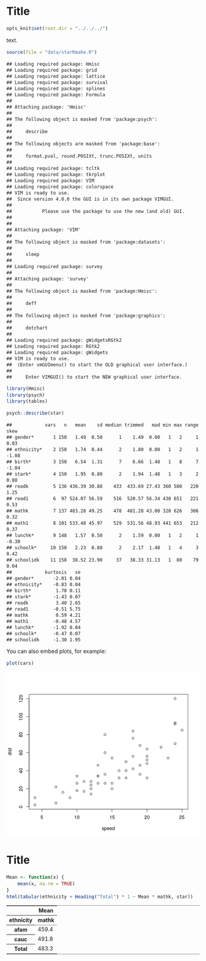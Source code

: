 Title
========================================================

```r
opts_knit$set(root.dir = "../../../")
```


text.


```r
source(file = "data/starRmake.R")
```

```
## Loading required package: Hmisc
## Loading required package: grid
## Loading required package: lattice
## Loading required package: survival
## Loading required package: splines
## Loading required package: Formula
## 
## Attaching package: 'Hmisc'
## 
## The following object is masked from 'package:psych':
## 
##     describe
## 
## The following objects are masked from 'package:base':
## 
##     format.pval, round.POSIXt, trunc.POSIXt, units
## 
## Loading required package: tcltk
## Loading required package: tkrplot
## Loading required package: VIM
## Loading required package: colorspace
## VIM is ready to use. 
##  Since version 4.0.0 the GUI is in its own package VIMGUI.
## 
##           Please use the package to use the new (and old) GUI.
## 
## 
## Attaching package: 'VIM'
## 
## The following object is masked from 'package:datasets':
## 
##     sleep
## 
## Loading required package: survey
## 
## Attaching package: 'survey'
## 
## The following object is masked from 'package:Hmisc':
## 
##     deff
## 
## The following object is masked from 'package:graphics':
## 
##     dotchart
## 
## Loading required package: gWidgetsRGtk2
## Loading required package: RGtk2
## Loading required package: gWidgets
## VIM is ready to use. 
##  (Enter vmGUImenu() to start the OLD graphical user interface.)
## 
##     Enter VIMGUI() to start the NEW graphical user interface.
```

```r
library(Hmisc)
library(psych)
library(tables)
```



```r
psych::describe(star)
```

```
##            vars   n   mean    sd median trimmed   mad min max range  skew
## gender*       1 150   1.49  0.50      1    1.49  0.00   1   2     1  0.03
## ethnicity*    2 150   1.74  0.44      2    1.80  0.00   1   2     1 -1.08
## birth*        3 150   6.54  1.31      7    6.66  1.48   1   8     7 -1.04
## stark*        4 150   1.95  0.80      2    1.94  1.48   1   3     2  0.08
## readk         5 136 436.39 30.88    433  433.69 27.43 360 580   220  1.25
## read1         6  97 524.07 56.59    516  520.57 56.34 430 651   221  0.53
## mathk         7 137 483.28 49.25    478  481.28 43.00 320 626   306  0.32
## math1         8 101 533.48 45.97    529  531.56 48.93 441 653   212  0.37
## lunchk*       9 148   1.57  0.50      2    1.59  0.00   1   2     1 -0.30
## schoolk*     10 150   2.23  0.88      2    2.17  1.48   1   4     3  0.42
## schoolidk    11 150  38.52 23.90     37   38.33 31.13   1  80    79  0.04
##            kurtosis   se
## gender*       -2.01 0.04
## ethnicity*    -0.83 0.04
## birth*         1.70 0.11
## stark*        -1.43 0.07
## readk          3.40 2.65
## read1         -0.51 5.75
## mathk          0.59 4.21
## math1         -0.48 4.57
## lunchk*       -1.92 0.04
## schoolk*      -0.47 0.07
## schoolidk     -1.30 1.95
```


You can also embed plots, for example:


```r
plot(cars)
```

![plot of chunk unnamed-chunk-2](figure/unnamed-chunk-2.png) 

# Title

```r
Mean <- function(x) {
    mean(x, na.rm = TRUE)
}
html(tabular(ethnicity + Heading("Total") * 1 ~ Mean * mathk, star))
```

<table frame="hsides" rules="groups">
<thead>
<tr class="center">
  <th>&nbsp;</th>
  <th>Mean</th>
</tr>
 <tr class="center">
  <th>ethnicity</th>
  <th>mathk</th>
</tr>
</thead>
<tbody>
<tr class="center">
  <th class="left">afam</th>
  <td>459.4</td>
</tr>
 <tr class="center">
  <th class="left">cauc</th>
  <td>491.8</td>
</tr>
 <tr class="center">
  <th class="left">Total</th>
  <td>483.3</td>
</tr>
</tbody>
</table>

